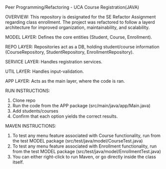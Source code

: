 Peer Programming/Refactoring - UCA Course Registration(JAVA)

OVERVIEW:
This repository is designated for the SE Refactor Assignment regarding class enrollment. The project was refactored to follow a layerd architecture for improved 
organization, maintainability, and scalability. 

MODEL LAYER:
Defines the core entities (Student, Course, Enrollment).

REPO LAYER: 
Repositories act as a DB, holding student/course information (CourseRepository, 
StudentRepository, EnrollmentRepository).

SERVICE LAYER:
Handles registration services.

UTIL LAYER:
Handles input-validation.

APP LAYER:
Acts as the main layer, where the code is ran.

RUN INSTRUCTIONS:
1. Clone repo
2. Run the code from the APP package (src/main/java/app/Main.java) 
3. Add students/courses
4. Confirm that each option yields the correct results.

MAVEN INSTRUCTIONS:
1. To test any menu feature associated with Course functionality, run from the test MODEL package (src/test/java/model/CourseTest.java)
2. To test any menu feature associated with Enrollment functionality, run from the test MODEL package (src/test/java/model/EnrollmentTest.java)
3. You can either right-click to run Maven, or go directly inside the class itself. 


